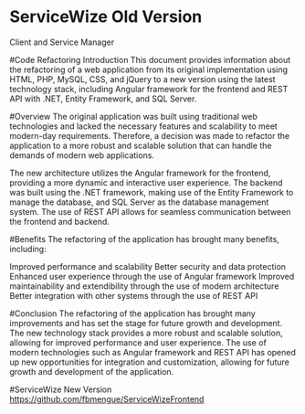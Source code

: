 # ServiceWize Old Version 
Client  and Service Manager 
 
 #Code Refactoring
Introduction
This document provides information about the refactoring of a web application from its original implementation using HTML, PHP, MySQL, CSS, and jQuery to a new version using the latest technology stack, including Angular framework for the frontend and REST API with .NET, Entity Framework, and SQL Server.

#Overview
The original application was built using traditional web technologies and lacked the necessary features and scalability to meet modern-day requirements. Therefore, a decision was made to refactor the application to a more robust and scalable solution that can handle the demands of modern web applications.

The new architecture utilizes the Angular framework for the frontend, providing a more dynamic and interactive user experience. The backend was built using the .NET framework, making use of the Entity Framework to manage the database, and SQL Server as the database management system. The use of REST API allows for seamless communication between the frontend and backend.

#Benefits
The refactoring of the application has brought many benefits, including:

Improved performance and scalability
Better security and data protection
Enhanced user experience through the use of Angular framework
Improved maintainability and extendibility through the use of modern architecture
Better integration with other systems through the use of REST API

#Conclusion
The refactoring of the application has brought many improvements and has set the stage for future growth and development. The new technology stack provides a more robust and scalable solution, allowing for improved performance and user experience. The use of modern technologies such as Angular framework and REST API has opened up new opportunities for integration and customization, allowing for future growth and development of the application.


#ServiceWize New Version 
https://github.com/fbmengue/ServiceWizeFrontend
